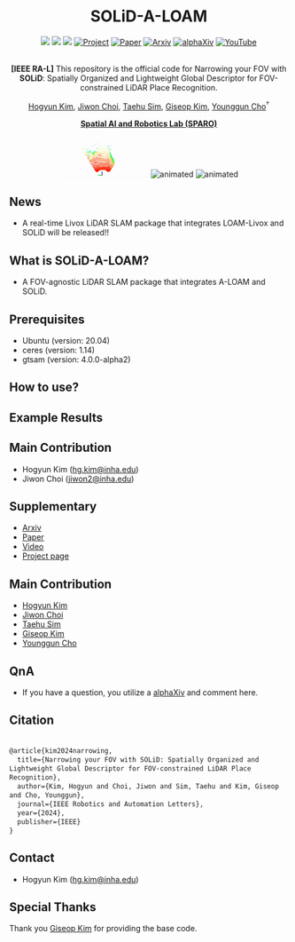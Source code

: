 <div align="center">
  <h1>SOLiD-A-LOAM</h1>
  <a href="https://github.com/sparolab/solid/tree/master/"><img src="https://img.shields.io/badge/-C++-blue?logo=cplusplus" /></a>
  <a href="https://github.com/sparolab/solid/tree/master/"><img src="https://img.shields.io/badge/-Linux-grey?logo=linux" /></a>
  <a href="https://hub.docker.com/r/cokr6901/solid-a-loam/tags"><img src="https://badges.aleen42.com/src/docker.svg" /></a>
  <a href="https://sites.google.com/view/lidar-solid"><img src="https://github.com/sparolab/Joint_ID/blob/main/fig/badges/badge-website.svg" alt="Project" /></a>
  <a href="https://ieeexplore.ieee.org/abstract/document/10629042"><img src="https://img.shields.io/badge/Paper-PDF-yellow" alt="Paper" /></a>
  <a href="https://arxiv.org/abs/2408.07330"><img src="https://img.shields.io/badge/arXiv-2408.07330-b31b1b.svg?style=flat-square" alt="Arxiv" /></a>
  <a href="https://www.alphaxiv.org/abs/2408.07330"><img src="https://img.shields.io/badge/alphaXiv-2408.07330-darkred" alt="alphaXiv" /></a>
  <a href="https://www.youtube.com/watch?v=4sAWWfZTwLs"><img src="https://badges.aleen42.com/src/youtube.svg" alt="YouTube" /></a>
  <br />
  <br />

**[IEEE RA-L]** This repository is the official code for Narrowing your FOV with **SOLiD**: Spatially Organized and Lightweight Global Descriptor for FOV-constrained LiDAR Place Recognition.

  <a href="https://scholar.google.com/citations?user=t5UEbooAAAAJ&hl=ko" target="_blank">Hogyun Kim</a><sup></sup>,
  <a href="https://scholar.google.com/citations?user=wL8VdUMAAAAJ&hl=ko" target="_blank">Jiwon Choi</a><sup></sup>,
  <a href="https://scholar.google.com/citations?user=UPg-JuQAAAAJ&hl=ko" target="_blank">Taehu Sim</a><sup></sup>,
  <a href="https://scholar.google.com/citations?user=9mKOLX8AAAAJ&hl=ko" target="_blank">Giseop Kim</a><sup></sup>,
  <a href="https://scholar.google.com/citations?user=W5MOKWIAAAAJ&hl=ko" target="_blank">Younggun Cho</a><sup>†</sup>

**[Spatial AI and Robotics Lab (SPARO)](https://sites.google.com/view/sparo/%ED%99%88?authuser=0&pli=1)**
  
  <p align="center">
    <img src="figure/kitti_05_60.gif" alt="animated" width="32%" />
    <img src="figure/kitti_05_120.gif" alt="animated" width="32%" />
    <img src="figure/kitti_05_120.gif" alt="animated" width="32%" />
  </p>

</div>

## News
* A real-time Livox LiDAR SLAM package that integrates LOAM-Livox and SOLiD will be released!! 

## What is SOLiD-A-LOAM?
* A FOV-agnostic LiDAR SLAM package that integrates A-LOAM and SOLiD. 

## Prerequisites
* Ubuntu (version: 20.04)
* ceres (version: 1.14)
* gtsam (version: 4.0.0-alpha2)

## How to use?

## Example Results

## Main Contribution
* Hogyun Kim (hg.kim@inha.edu)
* Jiwon Choi (jiwon2@inha.edu)

## Supplementary
* [Arxiv](https://arxiv.org/abs/2408.07330#)
* [Paper](https://ieeexplore.ieee.org/abstract/document/10629042)
* [Video](https://www.youtube.com/watch?v=4sAWWfZTwLs)
* [Project page](https://sites.google.com/view/lidar-solid)

## Main Contribution
* [Hogyun Kim](https://scholar.google.com/citations?user=t5UEbooAAAAJ&hl=ko)
* [Jiwon Choi](https://scholar.google.com/citations?user=wL8VdUMAAAAJ&hl=ko)
* [Taehu Sim](https://scholar.google.com/citations?user=UPg-JuQAAAAJ&hl=ko)
* [Giseop Kim](https://scholar.google.com/citations?user=9mKOLX8AAAAJ&hl=ko)
* [Younggun Cho](https://scholar.google.com/citations?user=W5MOKWIAAAAJ&hl=ko)

## QnA
* If you have a question, you utilize a [alphaXiv](https://www.alphaxiv.org/abs/2408.07330) and comment here.
## Citation
<pre>
<code>
@article{kim2024narrowing,
  title={Narrowing your FOV with SOLiD: Spatially Organized and Lightweight Global Descriptor for FOV-constrained LiDAR Place Recognition},
  author={Kim, Hogyun and Choi, Jiwon and Sim, Taehu and Kim, Giseop and Cho, Younggun},
  journal={IEEE Robotics and Automation Letters},
  year={2024},
  publisher={IEEE}
}</code>
</pre>  

## Contact
* Hogyun Kim (hg.kim@inha.edu)

## Special Thanks
Thank you [Giseop Kim](https://github.com/gisbi-kim/SC-A-LOAM) for providing the base code.
